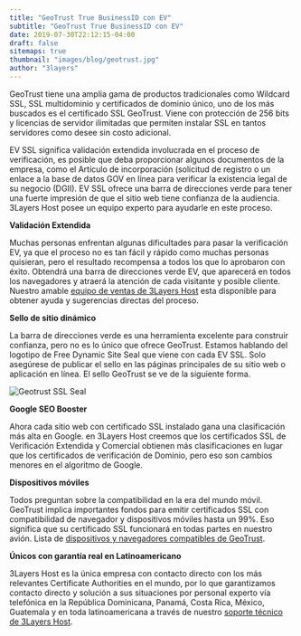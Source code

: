 ```yaml
---
title: "GeoTrust True BusinessID con EV"
subtitle: "GeoTrust True BusinessID con EV"
date: 2019-07-30T22:12:15-04:00
draft: false
sitemaps: true
thumbnail: "images/blog/geotrust.jpg"
author: "3layers"
---
```


GeoTrust tiene una amplia gama de productos tradicionales como Wildcard SSL, SSL multidominio y certificados de dominio único, uno de los más buscados es el certificado SSL GeoTrust. Viene con protección de 256 bits y licencias de servidor ilimitadas que permiten instalar SSL en tantos servidores como desee sin costo adicional.

EV SSL significa validación extendida involucrada en el proceso de verificación, es posible que deba proporcionar algunos documentos de la empresa, como el Artículo de incorporación (solicitud de registro o un enlace a la base de datos GOV en línea para verificar la existencia legal de su negocio (DGII). EV SSL ofrece una barra de direcciones verde para tener una fuerte impresión de que el sitio web tiene confianza de la audiencia. 3Layers Host posee un equipo experto para ayudarle en este proceso.

**Validación Extendida**

Muchas personas enfrentan algunas dificultades para pasar la verificación EV, ya que el proceso no es tan fácil y rápido como muchas personas quisieran, pero el resultado recompensa a todos los que lo aprobaron con éxito. Obtendrá una barra de direcciones verde EV, que aparecerá en todos los navegadores y atraerá la atención de cada visitante y posible cliente. Nuestro amable [equipo de ventas de 3Layers Host](https://3layers.host/contact/) esta disponible para obtener ayuda y sugerencias directas del proceso.

**Sello de sitio dinámico**

La barra de direcciones verde es una herramienta excelente para construir confianza, pero no es lo único que ofrece GeoTrust. Estamos hablando del logotipo de Free Dynamic Site Seal que viene con cada EV SSL. Solo asegúrese de publicar el sello en las páginas principales de su sitio web o aplicación en línea. El sello GeoTrust se ve de la siguiente forma.

![Geotrust SSL Seal](/images/blog/geotrust-seal.png)

**Google SEO Booster**

Ahora cada sitio web con certificado SSL instalado gana una clasificación más alta en Google. en 3Layers Host creemos que los certificados SSL de Verificación Extendida y Comercial obtienen más clasificaciones en lugar que los certificados de verificación de Dominio, pero eso son cambios menores en el algoritmo de Google.

**Dispositivos móviles**

Todos preguntan sobre la compatibilidad en la era del mundo móvil. GeoTrust implica importantes fondos para emitir certificados SSL con compatibilidad de navegador y dispositivos móviles hasta un 99%. Eso significa que su certificado SSL funcionará en todas partes en nuestro avión. Lista de [dispositivos y navegadores compatibles de GeoTrust](https://3layers.host/blog/compatibilidad-de-dispositivos-con-ssl/).

**Únicos con garantía real en Latinoamericano**

3Layers Host es la única empresa con contacto directo con los más relevantes Certificate Authorities en el mundo, por lo que garantizamos contacto directo y solución a sus situaciones por personal experto vía telefónica en la República Dominicana, Panamá, Costa Rica, México, Guatemala y en toda latinoamericana a través de nuestro [soporte técnico de 3Layers Host](https://3layers.host/contact/).